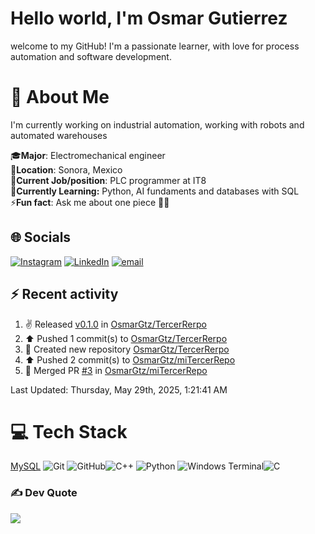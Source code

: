 # Hello world, I'm Osmar Gutierrez

welcome to my GitHub! I'm a passionate learner, with love for process automation and software development.

# 💫 About Me

I'm currently working on industrial automation, working with robots and automated warehouses

🎓**Major**: Electromechanical engineer<br>
📍**Location**: Sonora, Mexico<br>
💼**Current Job/position**: PLC programmer at IT8<br>
🌱**Currently Learning:** Python, AI fundaments and databases with SQL<br>
⚡**Fun fact**: Ask me about one piece 🏴‍☠️

## 🌐 Socials

[![Instagram](https://img.shields.io/badge/Instagram-%23E4405F.svg?logo=Instagram&logoColor=white)](https://instagram.com/osmar_bto) [![LinkedIn](https://img.shields.io/badge/LinkedIn-%230077B5.svg?logo=linkedin&logoColor=white)](https://linkedin.com/in/osmar-gutiérrez-botello) [![email](https://img.shields.io/badge/Email-D14836?logo=gmail&logoColor=white)](mailto:osmar.gtz.botello@gmail.com)

## ⚡ Recent activity
<!--RECENT_ACTIVITY:start-->
1. ✌️ Released [v0.1.0](https://github.com/OsmarGtz/TercerRerpo/releases/tag/v0.1.0) in [OsmarGtz/TercerRerpo](https://github.com/OsmarGtz/TercerRerpo)<br>
2. ⬆️ Pushed 1 commit(s) to [OsmarGtz/TercerRerpo](https://github.com/OsmarGtz/TercerRerpo)<br>
3. 📔 Created new repository [OsmarGtz/TercerRerpo](https://github.com/OsmarGtz/TercerRerpo)<br>
4. ⬆️ Pushed 2 commit(s) to [OsmarGtz/miTercerRepo](https://github.com/OsmarGtz/miTercerRepo)<br>
5. 🎉 Merged PR [#3](https://github.com/OsmarGtz/miTercerRepo/pull/3) in [OsmarGtz/miTercerRepo](https://github.com/OsmarGtz/miTercerRepo)<br>
<!--RECENT_ACTIVITY:end-->
<!--RECENT_ACTIVITY:last_update-->
Last Updated: Thursday, May 29th, 2025, 1:21:41 AM
<!--RECENT_ACTIVITY:last_update_end-->

# 💻 Tech Stack
[MySQL](https://img.shields.io/badge/mysql-4479A1.svg?style=for-the-badge&logo=mysql&logoColor=white)
![Git](https://img.shields.io/badge/git-%23F05033.svg?style=for-the-badge&logo=git&logoColor=white) ![GitHub](https://img.shields.io/badge/github-%23121011.svg?style=for-the-badge&logo=github&logoColor=white)![C++](https://img.shields.io/badge/c++-%2300599C.svg?style=for-the-badge&logo=c%2B%2B&logoColor=white) ![Python](https://img.shields.io/badge/python-3670A0?style=for-the-badge&logo=python&logoColor=ffdd54) ![Windows Terminal](https://img.shields.io/badge/Windows%20Terminal-%234D4D4D.svg?style=for-the-badge&logo=windows-terminal&logoColor=white)![C](https://img.shields.io/badge/c-%2300599C.svg?style=for-the-badge&logo=c&logoColor=white)

### ✍️ Dev Quote

![](https://quotes-github-readme.vercel.app/api?type=horizontal&theme=radical)
